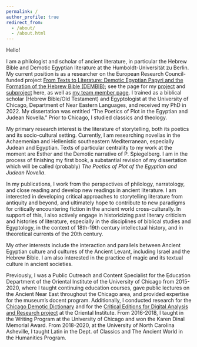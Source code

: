 ```yaml
---
permalink: /
author_profile: true
redirect_from: 
  - /about/
  - /about.html
---
```


Hello!

I am a philologist and scholar of ancient literature, in particular the Hebrew Bible and Demotic Egyptian literature at the Humboldt-Universität zu Berlin. My current position is as a researcher on the European Research Council-funded project [From Texts to Literature: Demotic Egyptian Papyri and the Formation of the Hebrew Bible (DEMBIB)](https://www.theologie.hu-berlin.de/en/dembib/dembib); see the page for my [project](https://www.theologie.hu-berlin.de/en/dembib/sub-projects/inventing-history-narrative-compositions-in-demotic-and-biblical-literature) and [subproject](https://www.theologie.hu-berlin.de/en/dembib/sub-projects/inventing-history-narrative-compositions-in-demotic-and-biblical-literature/sub-project-1-2-historiographic-an-narrative-literature-demotic-texts) here, as well as [my team member page](https://www.theologie.hu-berlin.de/en/dembib/research-team/dr-joseph-cross). I trained as a biblical scholar (Hebrew Bible/Old Testament) and Egyptologist at the University of Chicago, Department of Near Eastern Languages, and received my PhD in 2022. My dissertation was entitled “The Poetics of Plot in the Egyptian and Judean Novella.” Prior to Chicago, I studied classics and theology.

My primary research interest is the literature of storytelling, both its poetics and its socio-cultural setting. Currently, I am researching novellas in the Achaemenian and Hellenistic southeastern Mediterranean, especially Judean and Egyptian. Texts of particular centrality to my work at the moment are Esther and the Demotic narrative of P. Spiegelberg. I am in the process of finishing my first book, a substantial revision of my dissertation which will be called (probably) _The Poetics of Plot of the Egyptian and Judean Novella_. 

In my publications, I work from the perspectives of philology, narratology, and close reading and develop new readings in ancient literature. I am interested in developing critical approaches to storytelling literature from antiquity and beyond, and ultimately hope to contribute to new paradigms for critically encountering fiction in the ancient world cross-culturally. In support of this, I also actively engage in historicizing past literary criticism and histories of literature, especially in the disciplines of biblical studies and Egyptology, in the context of 18th-19th century intellectual history, and in theoretical currents of the 20th century. 

My other interests include the interaction and parallels between Ancient Egyptian culture and cultures of the Ancient Levant, including Israel and the Hebrew Bible. I am also interested in the practice of magic and its textual culture in ancient societies.

Previously, I was a Public Outreach and Content Specialist for the Education Department of the Oriental Institute of the University of Chicago from 2015-2020, where I taught continuing education courses, gave public lectures on the Ancient Near East throughout the Chicago area, and provided expertise for the museum’s docent program. Additionally, I conducted research for the [Chicago Demotic Dictionary](https://oi.uchicago.edu/research/publications/demotic-dictionary-oriental-institute-university-chicago) and for the [Critical Editions for Digital Analysis and Research project](https://voices.uchicago.edu/cedar/) at the Oriental Institute. From 2016-2018, I taught in the Writing Program at the University of Chicago and won the Karen Dinal Memorial Award. From 2018-2020, at the University of North Carolina Asheville, I taught Latin in the Dept. of Classics and The Ancient World in the Humanities Program. 
